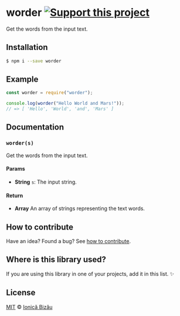 # worder [![Support this project][donate-now]][paypal-donations]

Get the words from the input text.

## Installation

```sh
$ npm i --save worder
```

## Example

```js
const worder = require("worder");

console.log(worder("Hello World and Mars!"));
// => [ 'Hello', 'World', 'and', 'Mars' ]
```

## Documentation

### `worder(s)`
Get the words from the input text.

#### Params
- **String** `s`: The input string.

#### Return
- **Array** An array of strings representing the text words.

## How to contribute
Have an idea? Found a bug? See [how to contribute][contributing].

## Where is this library used?
If you are using this library in one of your projects, add it in this list. :sparkles:

## License

[MIT][license] © [Ionică Bizău][website]

[paypal-donations]: https://www.paypal.com/cgi-bin/webscr?cmd=_s-xclick&hosted_button_id=RVXDDLKKLQRJW
[donate-now]: http://i.imgur.com/6cMbHOC.png

[license]: http://showalicense.com/?fullname=Ionic%C4%83%20Biz%C4%83u%20%3Cbizauionica%40gmail.com%3E%20(http%3A%2F%2Fionicabizau.net)&year=2015#license-mit
[website]: http://ionicabizau.net
[contributing]: /CONTRIBUTING.md
[docs]: /DOCUMENTATION.md